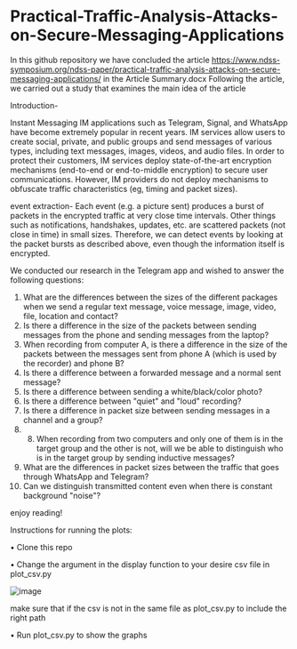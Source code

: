 # Practical-Traffic-Analysis-Attacks-on-Secure-Messaging-Applications

In this github repository we have concluded the article https://www.ndss-symposium.org/ndss-paper/practical-traffic-analysis-attacks-on-secure-messaging-applications/
in the Article Summary.docx
Following the article, we carried out a study that examines the main idea of ​​the article

Introduction-

Instant Messaging IM applications such as Telegram, Signal, and WhatsApp have become extremely popular in recent years. IM services allow users to create social, private, and public groups and send messages of various types, including text messages, images, videos, and audio files.
In order to protect their customers, IM services deploy state-of-the-art encryption mechanisms (end-to-end or end-to-middle encryption) to secure user communications.
However, IM providers do not deploy mechanisms to obfuscate traffic characteristics (eg, timing and packet sizes).

event extraction-
Each event (e.g. a picture sent) produces a burst of packets in the encrypted traffic at very close time intervals. Other things such as notifications, handshakes, updates, etc. are scattered packets (not close in time) in small sizes. Therefore, we can detect events by looking at the packet bursts as described above, even though the information itself is encrypted.

We conducted our research in the Telegram app and wished to answer the following questions:
1. What are the differences between the sizes of the different packages when we send a regular text message, voice message, image, video, file, location and contact?
2. Is there a difference in the size of the packets between sending messages from the phone and sending messages from the laptop? 
3. When recording from computer A, is there a difference in the size of the packets between the messages sent from phone A (which is used by the recorder) and phone B?
4. Is there a difference between a forwarded message and a normal sent message?
5. Is there a difference between sending a white/black/color photo?
6. Is there a difference between "quiet" and "loud" recording?
7. Is there a difference in packet size between sending messages in a channel and a group?
8. 8. When recording from two computers and only one of them is in the target group and the other is not, will we be able to distinguish who is in the target group by sending inductive messages?
9. What are the differences in packet sizes between the traffic that goes through WhatsApp and Telegram?
10. Can we distinguish transmitted content even when there is constant background "noise"?

enjoy reading!

Instructions for running the plots:

  • Clone this repo
  
  • Change the argument in the display function to your desire csv file in plot_csv.py
  
  ![image](https://github.com/yeelacitron/Practical-Traffic-Analysis-Attacks-on-Secure-Messaging-Applications/assets/99408144/e0f00566-7ffd-41f6-8e9c-305c224cdbe1)
  
  make sure that if the csv is not in the same file as plot_csv.py to include the right path 
  
  • Run plot_csv.py to show the graphs

